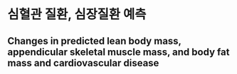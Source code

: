 # 심혈관 질환, 심장질환 예측

## Changes in predicted lean body mass, appendicular skeletal muscle mass, and body fat mass and cardiovascular disease
